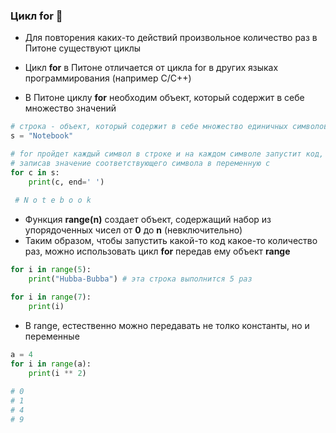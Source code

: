 ### Цикл for :evergreen_tree:

* Для повторения каких-то действий произвольное количество раз в Питоне существуют циклы

* Цикл __for__ в Питоне отличается от цикла for в других языках программирования (например C/C++)
* В Питоне циклу __for__ необходим объект, который содержит в себе множество значений



```python
# строка - объект, который содержит в себе множество единичных символов
s = "Notebook"

# for пройдет каждый символ в строке и на каждом символе запустит код, написанный ниже,
# записав значение соответствующего символа в переменную c
for c in s: 
    print(c, end=' ')
             
 # N o t e b o o k
 ```
 
* Функция __range(n)__ создает объект, содержащий набор из упорядоченных чисел от __0__ до __n__ (невключительно)
* Таким образом, чтобы запустить какой-то код какое-то количество раз, можно использовать цикл __for__ передав ему объект __range__

```python
for i in range(5):
    print("Hubba-Bubba") # эта строка выполнится 5 раз
```

```python
for i in range(7):
    print(i)
```
        
* В range, естественно можно передавать не толко константы, но и переменные
```python
a = 4
for i in range(a):
    print(i ** 2)
    
# 0
# 1
# 4
# 9
```
